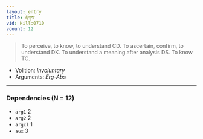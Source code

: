 ```yaml
---
layout: entry
title: རྟོགས་
vid: Hill:0710
vcount: 12
---
```

> To perceive, to know, to understand CD\. To ascertain, confirm, to understand DK\. To understand a meaning after analysis DS\. To know TC\.

* Volition: _Involuntary_
* Arguments: _Erg-Abs_

---

### Dependencies (N = 12)
* `arg1` 2
* `arg2` 2
* `argcl` 1
* `aux` 3
